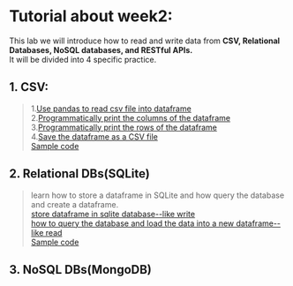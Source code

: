 # Tutorial about week2:

This lab we will introduce how to read and write data from **CSV, Relational Databases, NoSQL databases, and RESTful APIs.**<br>
It will be divided into 4 specific practice.<br>

## 1. CSV: <br>
>1.[Use pandas to read csv file into dataframe](https://chrisalbon.com/python/data_wrangling/pandas_dataframe_importing_csv/)<br>
2.[Programmatically print the columns of the dataframe](https://code-examples.net/en/q/129495a)<br>
3.[Programmatically print the rows of the dataframe](https://stackoverflow.com/questions/16476924/how-to-iterate-over-rows-in-a-dataframe-in-pandas)<br>
4.[Save the dataframe as a CSV file](https://chrisalbon.com/python/data_wrangling/pandas_saving_dataframe_as_csv/)<br>
[Sample code](https://github.com/szhbest/COMP9321/blob/week2/Week2%20Data%20Access/rd_and_wrt_csv.py)

## 2. Relational DBs(SQLite)
>learn how to store a dataframe in SQLite and how query the database and create a dataframe.<br>
[store dataframe in sqlite database--like write](https://pandas.pydata.org/pandas-docs/version/0.22/generated/pandas.DataFrame.to_sql.html)<br>
[how to query the database and load the data into a new dataframe--like read](https://pythonspot.com/sqlite-database-with-pandas/)<br>
[Sample code](https://github.com/szhbest/COMP9321/blob/week2/Week2%20Data%20Access/rd_wrt_sqlite.py)

## 3. NoSQL DBs(MongoDB)
